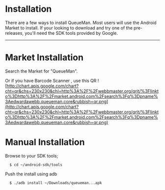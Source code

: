 # Installation #

There are a few ways to install QueueMan. Most users will use the Android Market to install. If your looking to download and try one of the pre-releases, you'll need the SDK tools provided by Google.

---


# Market Installation #

Search the Market for "QueueMan".

Or if you have Barcode Scanner , use this QR
![http://chart.apis.google.com/chart?cht=qr&chs=230x230&chl=http%3A%2F%2Fwebbmaster.org/qrit/%3Flinkto%3Dhttp%3A%2F%2Fmarket.android.com%2Fsearch%3Fq%3Dpname%3Aedwardawebb.queueman.core&rubbish=qr.png](http://chart.apis.google.com/chart?cht=qr&chs=230x230&chl=http%3A%2F%2Fwebbmaster.org/qrit/%3Flinkto%3Dhttp%3A%2F%2Fmarket.android.com%2Fsearch%3Fq%3Dpname%3Aedwardawebb.queueman.core&rubbish=qr.png)

# Manual Installation #

Browse to your SDK tools;
```
  $ cd ~/android-sdk/tools
```

Push the install using adb
```
  $ ./adb install ~/Downloads/queueman...apk
```